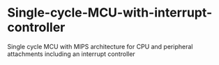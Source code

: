 # Single-cycle-MCU-with-interrupt-controller
Single cycle MCU with MIPS architecture for CPU and peripheral attachments including an interrupt controller
